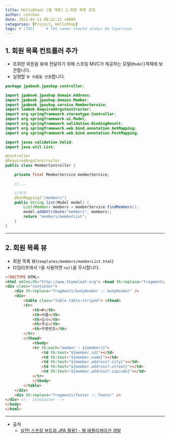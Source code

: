 ```yaml
---
title: HelloShop) [웹 계층] 2.회원 목록 조회
author: cotchan
date: 2021-01-11 08:22:21 +0800
categories: [Project, HelloShop]
tags: # [TAG]     # TAG names should always be lowercase
---
```


## 1. 회원 목록 컨트롤러 추가

+ 조회한 회원을 뷰에 전달하기 위해 스프링 MVC가 제공하는 모델(`Model`)객체에 보관합니다.
+ 실행할 `뷰 이름을 반환`합니다.

```java
package jpabook.jpashop.controller;

import jpabook.jpashop.domain.Address;
import jpabook.jpashop.domain.Member;
import jpabook.jpashop.service.MemberService;
import lombok.RequiredArgsConstructor;
import org.springframework.stereotype.Controller;
import org.springframework.ui.Model;
import org.springframework.validation.BindingResult;
import org.springframework.web.bind.annotation.GetMapping;
import org.springframework.web.bind.annotation.PostMapping;

import javax.validation.Valid;
import java.util.List;

@Controller
@RequiredArgsConstructor
public class MemberController {

    private final MemberService memberService;

    //...

    //추가
    @GetMapping("/members")
    public String list(Model model) {
        List<Member> members = memberService.findMembers();
        model.addAttribute("members", members);
        return "members/memberList";
    }
}
```

---

## 2. 회원 목록 뷰

+ 회원 목록 뷰(`templates/members/memberList.html`) 
+ 타임리프에서 `?`을 사용하면 `null`을 무시합니다.

```html
<!DOCTYPE HTML>
<html xmlns:th="http://www.thymeleaf.org"> <head th:replace="fragments/header :: header" /> <body>
<div class="container">
    <div th:replace="fragments/bodyHeader :: bodyHeader" />
    <div>
        <table class="table table-striped"> <thead>
        <tr>
            <th>#</th>
            <th>이름</th>
            <th>도시</th>
            <th>주소</th>
            <th>우편번호</th>
        </tr>
        </thead>
            <tbody>
            <tr th:each="member : ${members}">
                <td th:text="${member.id}"></td>
                <td th:text="${member.name}"></td>
                <td th:text="${member.address?.city}"></td>
                <td th:text="${member.address?.street}"></td>
                <td th:text="${member.address?.zipcode}"></td>
            </tr>
            </tbody>
        </table>
    </div>
    <div th:replace="fragments/footer :: footer" />
</div> <!-- /container -->
</body>
</html>
```

---


+ 출처
    + [실전! 스프링 부트와 JPA 활용1 - 웹 애플리케이션 개발](https://www.inflearn.com/course/%EC%8A%A4%ED%94%84%EB%A7%81%EB%B6%80%ED%8A%B8-JPA-%ED%99%9C%EC%9A%A9-1/dashboard)



